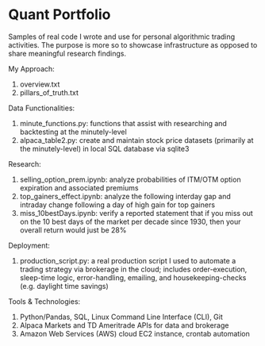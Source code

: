 # Quant Portfolio
Samples of real code I wrote and use for personal algorithmic trading activities. The purpose is more so to showcase infrastructure as opposed to share meaningful research findings.

My Approach:
1. overview.txt
2. pillars_of_truth.txt

Data Functionalities:
1. minute_functions.py: functions that assist with researching and backtesting at the minutely-level
2. alpaca_table2.py: create and maintain stock price datasets (primarily at the minutely-level) in local SQL database via sqlite3

Research:
1. selling_option_prem.ipynb: analyze probabilities of ITM/OTM option expiration and associated premiums
2. top_gainers_effect.ipynb: analyze the following interday gap and intraday change following a day of high gain for top gainers
3. miss_10bestDays.ipynb: verify a reported statement that if you miss out on the 10 best days of the market per decade since 1930, then your overall return would just be 28%

Deployment:
1. production_script.py: a real production script I used to automate a trading strategy via brokerage in the cloud; includes order-execution, sleep-time logic, error-handling, emailing, and housekeeping-checks (e.g. daylight time savings)

Tools & Technologies:
1. Python/Pandas, SQL, Linux Command Line Interface (CLI), Git
2. Alpaca Markets and TD Ameritrade APIs for data and brokerage
3. Amazon Web Services (AWS) cloud EC2 instance, crontab automation
